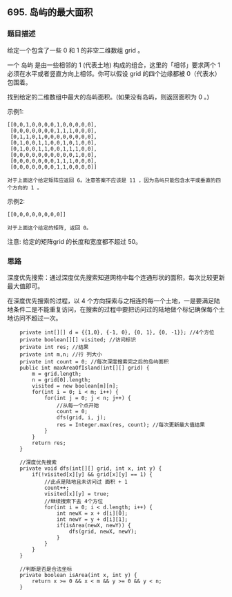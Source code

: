 ## 695. 岛屿的最大面积

### 题目描述
给定一个包含了一些 0 和 1 的非空二维数组 grid 。

一个 岛屿 是由一些相邻的 1 (代表土地) 构成的组合，这里的「相邻」要求两个 1 必须在水平或者竖直方向上相邻。你可以假设 grid 的四个边缘都被 0（代表水）包围着。

找到给定的二维数组中最大的岛屿面积。(如果没有岛屿，则返回面积为 0 。)

示例1:
```
[[0,0,1,0,0,0,0,1,0,0,0,0,0],
 [0,0,0,0,0,0,0,1,1,1,0,0,0],
 [0,1,1,0,1,0,0,0,0,0,0,0,0],
 [0,1,0,0,1,1,0,0,1,0,1,0,0],
 [0,1,0,0,1,1,0,0,1,1,1,0,0],
 [0,0,0,0,0,0,0,0,0,0,1,0,0],
 [0,0,0,0,0,0,0,1,1,1,0,0,0],
 [0,0,0,0,0,0,0,1,1,0,0,0,0]]

对于上面这个给定矩阵应返回 6。注意答案不应该是 11 ，因为岛屿只能包含水平或垂直的四个方向的 1 。
```

示例2:
```
[[0,0,0,0,0,0,0,0]]

对于上面这个给定的矩阵, 返回 0。
```

注意: 给定的矩阵grid 的长度和宽度都不超过 50。

### 思路
深度优先搜索：通过深度优先搜索知道网格中每个连通形状的面积，每次比较更新最大值即可。

在深度优先搜索的过程，以 4 个方向探索与之相连的每一个土地，一是要满足陆地条件二是不能重复访问，在搜索的过程中要把访问过的陆地做个标记确保每个土地访问不超过一次。
```   
    private int[][] d = {{1,0}, {-1, 0}, {0, 1}, {0, -1}}; //4个方位
    private boolean[][] visited; //访问标识
    private int res; //结果
    private int m,n; //行 列大小
    private int count = 0; //每次深度搜索完之后的岛屿面积
    public int maxAreaOfIsland(int[][] grid) {
        m = grid.length;
        n = grid[0].length;
        visited = new boolean[m][n];
        for(int i = 0; i < m; i++) {
            for(int j = 0; j < n; j++) {
                //从每一个点开始
                count = 0;
                dfs(grid, i, j);
                res = Integer.max(res, count); //每次更新最大值结果
            }
        }
        return res;
    }

    //深度优先搜索
    private void dfs(int[][] grid, int x, int y) {
        if(!visited[x][y] && grid[x][y] == 1) {
            //此点是陆地且未访问过 面积 + 1
            count++;
            visited[x][y] = true;
            //继续搜索下去 4个方位
            for(int i = 0; i < d.length; i++) {
                int newX = x + d[i][0];
                int newY = y + d[i][1];
                if(isArea(newX, newY)) {
                    dfs(grid, newX, newY);
                }
            }
        }
    }

    //判断是否是合法坐标
    private boolean isArea(int x, int y) {
        return x >= 0 && x < m && y >= 0 && y < n;
    }
```


